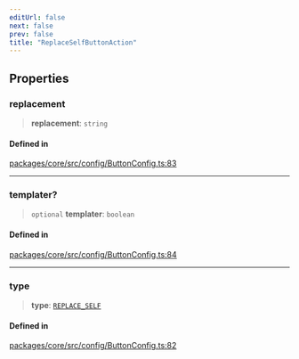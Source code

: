 ```yaml
---
editUrl: false
next: false
prev: false
title: "ReplaceSelfButtonAction"
---
```


## Properties

### replacement

> **replacement**: `string`

#### Defined in

[packages/core/src/config/ButtonConfig.ts:83](https://github.com/mProjectsCode/obsidian-meta-bind-plugin/blob/4b16a75fb63dfdb34e3ccf2756a324a84dd8fd85/packages/core/src/config/ButtonConfig.ts#L83)

***

### templater?

> `optional` **templater**: `boolean`

#### Defined in

[packages/core/src/config/ButtonConfig.ts:84](https://github.com/mProjectsCode/obsidian-meta-bind-plugin/blob/4b16a75fb63dfdb34e3ccf2756a324a84dd8fd85/packages/core/src/config/ButtonConfig.ts#L84)

***

### type

> **type**: [`REPLACE_SELF`](/obsidian-meta-bind-plugin-docs/api/enumerations/buttonactiontype/#replace_self)

#### Defined in

[packages/core/src/config/ButtonConfig.ts:82](https://github.com/mProjectsCode/obsidian-meta-bind-plugin/blob/4b16a75fb63dfdb34e3ccf2756a324a84dd8fd85/packages/core/src/config/ButtonConfig.ts#L82)

